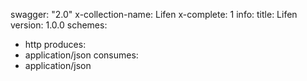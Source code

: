 swagger: "2.0"
x-collection-name: Lifen
x-complete: 1
info:
  title: Lifen
  version: 1.0.0
schemes:
- http
produces:
- application/json
consumes:
- application/json